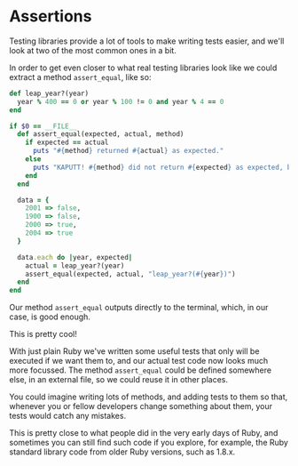 # Assertions

Testing libraries provide a lot of tools to make writing tests easier, and we'll look
at two of the most common ones in a bit.

In order to get even closer to what real testing libraries look like we could
extract a method `assert_equal`, like so:

```ruby
def leap_year?(year)
  year % 400 == 0 or year % 100 != 0 and year % 4 == 0
end

if $0 == __FILE__
  def assert_equal(expected, actual, method)
    if expected == actual
      puts "#{method} returned #{actual} as expected."
    else
      puts "KAPUTT! #{method} did not return #{expected} as expected, but actually returned #{actual}."
    end
  end

  data = {
    2001 => false,
    1900 => false,
    2000 => true,
    2004 => true
  }

  data.each do |year, expected|
    actual = leap_year?(year)
    assert_equal(expected, actual, "leap_year?(#{year})")
  end
end
```

Our method `assert_equal` outputs directly to the terminal, which, in our case,
is good enough.

This is pretty cool!

With just plain Ruby we've written some useful tests that only will be executed
if we want them to, and our actual test code now looks much more focussed. The
method `assert_equal` could be defined somewhere else, in an external file, so
we could reuse it in other places.

You could imagine writing lots of methods, and adding tests to them so that,
whenever you or fellow developers change something about them, your tests would
catch any mistakes.

This is pretty close to what people did in the very early days of Ruby, and
sometimes you can still find such code if you explore, for example, the
Ruby standard library code from older Ruby versions, such as 1.8.x.
